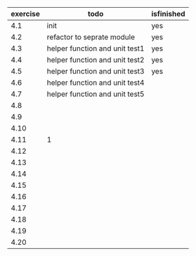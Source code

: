 | exercise | todo                           | isfinished |
| -------- | ------------------------------ | ---------- |
| 4.1      | init                           | yes        |
| 4.2      | refactor to seprate module     | yes        |
| 4.3      | helper function and unit test1 | yes        |
| 4.4      | helper function and unit test2 | yes        |
| 4.5      | helper function and unit test3 | yes        |
| 4.6      | helper function and unit test4 |            |
| 4.7      | helper function and unit test5 |            |
| 4.8      |                                |            |
| 4.9      |                                |            |
| 4.10     |                                |            |
| 4.11     | 1                              |            |
| 4.12     |                                |            |
| 4.13     |                                |            |
| 4.14     |                                |            |
| 4.15     |                                |            |
| 4.16     |                                |            |
| 4.17     |                                |            |
| 4.18     |                                |            |
| 4.19     |                                |            |
| 4.20     |                                |            |
